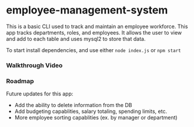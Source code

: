 # employee-management-system

This is a basic CLI used to track and maintain an employee workforce. This app tracks
departments, roles, and employees. It allows the user to view and add to each table
and uses mysql2 to store that data.

To start install dependencies, and use either `node index.js` or `npm start`

### Walkthrough Video


### Roadmap
Future updates for this app:
- Add the ability to delete information from the DB
- Add budgeting capablities, salary totaling, spending limits, etc.
- More employee sorting capablities (ex. by manager or department)